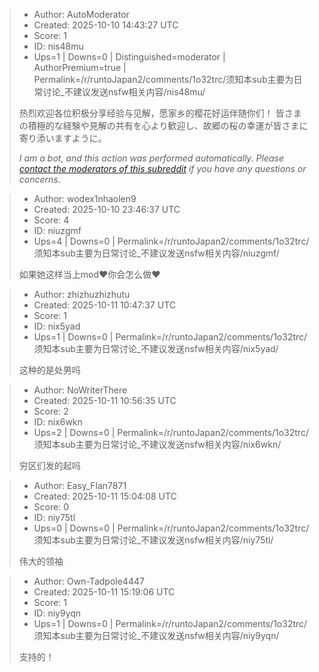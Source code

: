 > - Author: AutoModerator
> - Created: 2025-10-10 14:43:27 UTC
> - Score: 1
> - ID: nis48mu
> - Ups=1 | Downs=0 | Distinguished=moderator | AuthorPremium=true | Permalink=/r/runtoJapan2/comments/1o32trc/须知本sub主要为日常讨论_不建议发送nsfw相关内容/nis48mu/
>
> 热烈欢迎各位积极分享经验与见解，愿家乡的樱花好运伴随你们！
> 皆さまの積極的な経験や見解の共有を心より歓迎し、故郷の桜の幸運が皆さまに寄り添いますように。
> 
> *I am a bot, and this action was performed automatically. Please [contact the moderators of this subreddit](/message/compose/?to=/r/runtoJapan2) if you have any questions or concerns.*

> - Author: wodex1nhaolen9
> - Created: 2025-10-10 23:46:37 UTC
> - Score: 4
> - ID: niuzgmf
> - Ups=4 | Downs=0 | Permalink=/r/runtoJapan2/comments/1o32trc/须知本sub主要为日常讨论_不建议发送nsfw相关内容/niuzgmf/
>
> 如果她这样当上mod❤️你会怎么做❤️

> - Author: zhizhuzhizhutu
> - Created: 2025-10-11 10:47:37 UTC
> - Score: 1
> - ID: nix5yad
> - Ups=1 | Downs=0 | Permalink=/r/runtoJapan2/comments/1o32trc/须知本sub主要为日常讨论_不建议发送nsfw相关内容/nix5yad/
>
> 这种的是处男吗

> - Author: NoWriterThere
> - Created: 2025-10-11 10:56:35 UTC
> - Score: 2
> - ID: nix6wkn
> - Ups=2 | Downs=0 | Permalink=/r/runtoJapan2/comments/1o32trc/须知本sub主要为日常讨论_不建议发送nsfw相关内容/nix6wkn/
>
> 穷区们发的起吗

> - Author: Easy_Flan7871
> - Created: 2025-10-11 15:04:08 UTC
> - Score: 0
> - ID: niy75tl
> - Ups=0 | Downs=0 | Permalink=/r/runtoJapan2/comments/1o32trc/须知本sub主要为日常讨论_不建议发送nsfw相关内容/niy75tl/
>
> 伟大的领袖

> - Author: Own-Tadpole4447
> - Created: 2025-10-11 15:19:06 UTC
> - Score: 1
> - ID: niy9yqn
> - Ups=1 | Downs=0 | Permalink=/r/runtoJapan2/comments/1o32trc/须知本sub主要为日常讨论_不建议发送nsfw相关内容/niy9yqn/
>
> 支持的！
